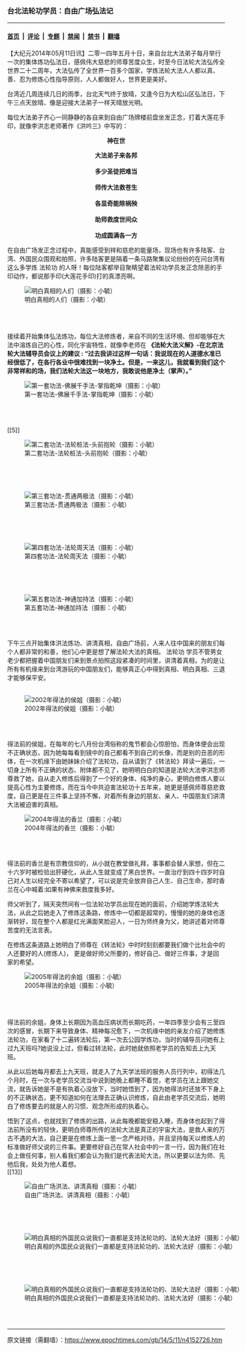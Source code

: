 ### 台北法轮功学员：自由广场弘法记

---

#### [首页](../../../..?n4152726) &nbsp;|&nbsp; [评论](../../../../../epoch-comment?n4152726) &nbsp;|&nbsp; [专题](../../../../../epoch-special?n4152726) &nbsp;|&nbsp; [禁闻](../../../../../epoch-news?n4152726) &nbsp;|&nbsp; [禁书](../../../../../books?n4152726) &nbsp;|&nbsp; [翻墙](https://github.com/gfw-breaker/nogfw/blob/master/README.md?n4152726)


<div class="post_content" id="artbody" itemprop="articleBody">
 <!-- article content begin -->
 <p>
  【大纪元2014年05月11日讯】二零一四年五月十日，来自台北大法弟子每月举行一次的集体炼功弘法日，感佩伟大慈悲的师尊苦度众生，时至今日法轮大法弘传全世界二十二周年，大法弘传了全世界一百多个国家，学炼法轮大法人人都以真、善、忍为修炼心性指导原则，人人都做好人，世界更是美好。
 </p>
 <p>
  台湾近几周连续几日的雨季，台北天气终于放晴，又逢今日为大松山区弘法日，下午三点天放晴、像是迎接大法弟子一样天晴放光明。
 </p>
 <p>
  每位大法弟子齐心一同静静的各自来到自由广场牌楼前盘坐发正念，打着大莲花手印，就像李洪志老师著作《洪吟三》中写的：
  <br/>
  <center>
   <b>
    神在世
   </b>
  </center>
 </p>
 <p>
  <center>
   <b>
    大法弟子来各邦
   </b>
  </center>
  <br/>
  <center>
   <b>
    多少圣徒把难当
   </b>
  </center>
  <br/>
  <center>
   <b>
    师传大法救苍生
   </b>
  </center>
  <br/>
  <center>
   <b>
    各显奇能除祸殃
   </b>
  </center>
  <br/>
  <center>
   <b>
    助师救度世间众
   </b>
  </center>
  <br/>
  <center>
   <b>
    功成圆满各一方
   </b>
  </center>
 </p>
 <p>
  在自由广场发正念过程中，真能感受到祥和慈悲的能量场，现场也有许多陆客、台湾、外国民众围观和拍照，许多陆客更是隔着一条马路聚集议论纷纷的在问台湾有这么多学炼
  <ok href="https://www.epochtimes.com/gb/tag/%E6%B3%95%E8%BD%AE%E5%8A%9F.html">
   法轮功
  </ok>
  的人呀！每位陆客都举目聚睛望着法轮功学员发正念除恶的手印动作，都说那手印(大莲花手印)打的真漂亮啊。
  <br/>
  <figure aria-describedby="caption-attachment-5728302" class="wp-caption aligncenter" id="attachment_5728302" style="width: 600px">
   <ok href=" https://i.epochtimes.com/assets/uploads/2014/05/1405110248251491-600x450.jpg" rel="noreferrer noopener" target="_blank">
    <img alt="明白真相的人们（摄影：小毓）" class="size-large wp-image-5728302" src="https://i.epochtimes.com/assets/uploads/2014/05/1405110248251491-600x450.jpg" title="明白真相的人们（摄影：小毓）"/>
   </ok>
   <br/><figcaption class="wp-caption-text" id="caption-attachment-5728302">
    明白真相的人们（摄影：小毓）
   </figcaption><br/>
  </figure><br/>
  <br/>
  接续着开始集体弘法炼功，每位大法修炼者，来自不同的生活环境、但却能够在大法中溶炼自己的心性，同化宇宙特性，就像李老师在
  <b>
   《法轮大法义解》-在北京法轮大法辅导员会议上的建议 : “过去我讲过这样一句话：我说现在的人道德水准已经很低了，在各行各业中很难找到一块净土。但是，一来这儿，我就看到我们这个非常祥和的场，我们法轮大法这一块地方，我敢说他是净土（掌声）。”
  </b>
  <br/>
  <figure aria-describedby="caption-attachment-5728309" class="wp-caption aligncenter" id="attachment_5728309" style="width: 600px">
   <ok href=" https://i.epochtimes.com/assets/uploads/2014/05/1405110250271491-600x450.jpg" rel="noreferrer noopener" target="_blank">
    <img alt="第一套功法-佛展千手法-掌指乾坤（摄影：小毓）" class="size-large wp-image-5728309" src="https://i.epochtimes.com/assets/uploads/2014/05/1405110250271491-600x450.jpg" title="第一套功法-佛展千手法-掌指乾坤（摄影：小毓）"/>
   </ok>
   <br/><figcaption class="wp-caption-text" id="caption-attachment-5728309">
    第一套功法-佛展千手法-掌指乾坤（摄影：小毓）
   </figcaption><br/>
  </figure><br/>
  <br/>
  [[5]]
  <br/>
  <figure aria-describedby="caption-attachment-5728319" class="wp-caption aligncenter" id="attachment_5728319" style="width: 600px">
   <ok href=" https://i.epochtimes.com/assets/uploads/2014/05/1405110252141491-600x800.jpg" rel="noreferrer noopener" target="_blank">
    <img alt="第二套功法-法轮桩法-头前抱轮（摄影：小毓）" class="size-large wp-image-5728319" src="https://i.epochtimes.com/assets/uploads/2014/05/1405110252141491-600x800.jpg" title="第二套功法-法轮桩法-头前抱轮（摄影：小毓）"/>
   </ok>
   <br/><figcaption class="wp-caption-text" id="caption-attachment-5728319">
    第二套功法-法轮桩法-头前抱轮（摄影：小毓）
   </figcaption><br/>
  </figure><br/>
  <br/>
  <figure aria-describedby="caption-attachment-5728326" class="wp-caption aligncenter" id="attachment_5728326" style="width: 600px">
   <ok href=" https://i.epochtimes.com/assets/uploads/2014/05/1405110252541491-600x450.jpg" rel="noreferrer noopener" target="_blank">
    <img alt="第三套功法-贯通两极法（摄影：小毓）" class="size-large wp-image-5728326" src="https://i.epochtimes.com/assets/uploads/2014/05/1405110252541491-600x450.jpg" title="第三套功法-贯通两极法（摄影：小毓）"/>
   </ok>
   <br/><figcaption class="wp-caption-text" id="caption-attachment-5728326">
    第三套功法-贯通两极法（摄影：小毓）
   </figcaption><br/>
  </figure><br/>
  <br/>
  <figure aria-describedby="caption-attachment-5728334" class="wp-caption aligncenter" id="attachment_5728334" style="width: 600px">
   <ok href=" https://i.epochtimes.com/assets/uploads/2014/05/1405110254151491-600x800.jpg" rel="noreferrer noopener" target="_blank">
    <img alt="第四套功法-法轮周天法（摄影：小毓）" class="size-large wp-image-5728334" src="https://i.epochtimes.com/assets/uploads/2014/05/1405110254151491-600x800.jpg" title="第四套功法-法轮周天法（摄影：小毓）"/>
   </ok>
   <br/><figcaption class="wp-caption-text" id="caption-attachment-5728334">
    第四套功法-法轮周天法（摄影：小毓）
   </figcaption><br/>
  </figure><br/>
  <br/>
  <figure aria-describedby="caption-attachment-5728340" class="wp-caption aligncenter" id="attachment_5728340" style="width: 600px">
   <ok href=" https://i.epochtimes.com/assets/uploads/2014/05/1405110255021491-600x450.jpg" rel="noreferrer noopener" target="_blank">
    <img alt="第五套功法-神通加持法（摄影：小毓）" class="size-large wp-image-5728340" src="https://i.epochtimes.com/assets/uploads/2014/05/1405110255021491-600x450.jpg" title="第五套功法-神通加持法（摄影：小毓）"/>
   </ok>
   <br/><figcaption class="wp-caption-text" id="caption-attachment-5728340">
    第五套功法-神通加持法（摄影：小毓）
   </figcaption><br/>
  </figure><br/>
 </p>
 <p>
  下午三点开始集体洪法炼功、讲清真相，自由广场前，人来人往中国来的朋友们每个人都非常的和善，他们心中更是想了解法轮大法的真相。
  <ok href="https://www.epochtimes.com/gb/tag/%E6%B3%95%E8%BD%AE%E5%8A%9F.html">
   法轮功
  </ok>
  学员不管男女老少都把握着中国朋友们来到景点拍照这段紧凑的时间里，讲清着真相，为的是让所有有机缘来到台湾游玩的中国朋友们，能够真正心中得到真相、明白真相、三退才能够保平安。
  <br/>
  <br/>
  <figure aria-describedby="caption-attachment-5728349" class="wp-caption aligncenter" id="attachment_5728349" style="width: 600px">
   <ok href=" https://i.epochtimes.com/assets/uploads/2014/05/1405110255471491-600x800.jpg" rel="noreferrer noopener" target="_blank">
    <img alt="2002年得法的侯姐（摄影：小毓）" class="size-large wp-image-5728349" src="https://i.epochtimes.com/assets/uploads/2014/05/1405110255471491-600x800.jpg" title="2002年得法的侯姐（摄影：小毓）"/>
   </ok>
   <br/><figcaption class="wp-caption-text" id="caption-attachment-5728349">
    2002年得法的侯姐（摄影：小毓）
   </figcaption><br/>
  </figure><br/>
 </p>
 <p>
  得法前的侯姐，在每年的七八月份台湾俗称的鬼节都会心惊胆怕，而身体便会出现不正确状态，因为她每每看到镜中的自己都看不到自己的长像，而是别的丑恶的形体，在一次机缘下由她妹妹介绍了法轮功，自从请到了《转法轮》拜读一遍后，一切身上所有不正确的状态、附体都不见了，她明明白白的知道是法轮大法李洪志师尊救了她，自从走入修炼后得到了一个好的身体、纯净的身心，更明白修炼人要以提高心性为主要修炼，而在当今中共迫害法轮功十五年来，她更是感佩师尊慈悲救度，自己更是在三件事上坚持不懈，对着所有身边的朋友、亲人、中国朋友们讲清大法被迫害的真相。
  <br/>
  <figure aria-describedby="caption-attachment-5728356" class="wp-caption aligncenter" id="attachment_5728356" style="width: 600px">
   <ok href=" https://i.epochtimes.com/assets/uploads/2014/05/1405110256561491-600x800.jpg" rel="noreferrer noopener" target="_blank">
    <img alt="2004年得法的香兰（摄影：小毓）" class="size-large wp-image-5728356" src="https://i.epochtimes.com/assets/uploads/2014/05/1405110256561491-600x800.jpg" title="2004年得法的香兰（摄影：小毓）"/>
   </ok>
   <br/><figcaption class="wp-caption-text" id="caption-attachment-5728356">
    2004年得法的香兰（摄影：小毓）
   </figcaption><br/>
  </figure><br/>
 </p>
 <p>
  得法前的香兰是有宗教信仰的，从小就在教堂做礼拜，事事都会替人家想，但在二十六岁时被检验出肝硬化，从此人生就变成了黑白世界。一直治疗到四十四岁时自己对人生以经完全不寄以希望了，可以说是完全放弃自己人生、自己生命，那时香兰在心中喊着:如果有神佛来救度我多好。
 </p>
 <p>
  师父听到了，隔天突然间有一位法轮功学员出现在她的面前，介绍她学炼法轮大法，从此之后她走入了修炼这条路，修炼中一切都是超常的，慢慢的她的身体也逐渐转好，现在整个人都是红光满面笑脸迎人，一日为师终身为父，她讲述着对师尊苦度的无法言表。
 </p>
 <p>
  在修炼这条道路上她明白了师尊在《转法轮》中时时刻刻都要我们做个比社会中的人还要好的人(修炼人)， 更是做好师父所要的，修好自己、做好三件事，才是回家的希望。
  <br/>
  <figure aria-describedby="caption-attachment-5728363" class="wp-caption aligncenter" id="attachment_5728363" style="width: 600px">
   <ok href=" https://i.epochtimes.com/assets/uploads/2014/05/1405110257521491-600x800.jpg" rel="noreferrer noopener" target="_blank">
    <img alt="2005年得法的余姐（摄影：小毓）" class="size-large wp-image-5728363" src="https://i.epochtimes.com/assets/uploads/2014/05/1405110257521491-600x800.jpg" title="2005年得法的余姐（摄影：小毓）"/>
   </ok>
   <br/><figcaption class="wp-caption-text" id="caption-attachment-5728363">
    2005年得法的余姐（摄影：小毓）
   </figcaption><br/>
  </figure><br/>
  <br/>
  得法前的余姐，身体上长期因为高血压病状而长期吃药，一年四季至少会有三至四次的感冒，长期下来导致身体、精神每况愈下，一次机缘中她的亲友介绍了她修炼法轮功，在家看了十二遍转法轮后，第一次去公园学炼功，当时的辅导员问她有上过九天班吗?她说没上过，但看过转法轮，此时她就依照老学员的告知去上九天班。
 </p>
 <p>
  从此以后她每月都去上九天班，就走入了九天学法班的服务人员行列中，初得法几个月时，在一次与老学员交流当中说到她晚上都睡不着觉，老学员在法上跟她交流，就告诉她是不是有执着心没放下，当时她悟到了，因为她得法时还放不下身上的不正确状态，更不知道如何在法理去正确认识修炼，自此由老学员交流后，她明白了修炼要去的就是人的习惯、观念所形成的执着心。
 </p>
 <p>
  悟到了这点，也就找到了修炼的出路，从此每晚都能安稳入睡，而身体也起到了得法前所没有的轻快，更明白师尊所传的法轮大法是真正的宇宙大法，是救人来的万古不遇的大法，自己更是在修炼上面一思一念严格对待，并且坚持每天以修炼人的标准做好师父说的三件事。更要修好自己在常人社会中的一言一行，因为我们在社会上做任何事，别人看我们都会认为我们是代表法轮大法，所以更要以法为师、先他后我，处处为他人着想。
  <br/>
  [[13]]
  <br/>
  <figure aria-describedby="caption-attachment-5728369" class="wp-caption aligncenter" id="attachment_5728369" style="width: 600px">
   <ok href=" https://i.epochtimes.com/assets/uploads/2014/05/1405110259441491-600x800.jpg" rel="noreferrer noopener" target="_blank">
    <img alt="自由广场洪法、讲清真相（摄影：小毓）" class="size-large wp-image-5728369" src="https://i.epochtimes.com/assets/uploads/2014/05/1405110259441491-600x800.jpg" title="自由广场洪法、讲清真相（摄影：小毓）"/>
   </ok>
   <br/><figcaption class="wp-caption-text" id="caption-attachment-5728369">
    自由广场洪法、讲清真相（摄影：小毓）
   </figcaption><br/>
  </figure><br/>
  <br/>
  <figure aria-describedby="caption-attachment-5728380" class="wp-caption aligncenter" id="attachment_5728380" style="width: 600px">
   <ok href=" https://i.epochtimes.com/assets/uploads/2014/05/1405110300511491-600x450.jpg" rel="noreferrer noopener" target="_blank">
    <img alt="明白真相的外国民众说我们一直都是支持法轮功的、法轮大法好（摄影：小毓）" class="size-large wp-image-5728380" src="https://i.epochtimes.com/assets/uploads/2014/05/1405110300511491-600x450.jpg" title="明白真相的外国民众说我们一直都是支持法轮功的、法轮大法好（摄影：小毓）"/>
   </ok>
   <br/><figcaption class="wp-caption-text" id="caption-attachment-5728380">
    明白真相的外国民众说我们一直都是支持法轮功的、法轮大法好（摄影：小毓）
   </figcaption><br/>
  </figure><br/>
  <br/>
  <figure aria-describedby="caption-attachment-5728388" class="wp-caption aligncenter" id="attachment_5728388" style="width: 600px">
   <ok href=" https://i.epochtimes.com/assets/uploads/2014/05/1405110301411491-600x450.jpg" rel="noreferrer noopener" target="_blank">
    <img alt="明白真相的外国民众说我们一直都是支持法轮功的、法轮大法好（摄影：小毓）" class="size-large wp-image-5728388" src="https://i.epochtimes.com/assets/uploads/2014/05/1405110301411491-600x450.jpg" title="明白真相的外国民众说我们一直都是支持法轮功的、法轮大法好（摄影：小毓）"/>
   </ok>
   <br/><figcaption class="wp-caption-text" id="caption-attachment-5728388">
    明白真相的外国民众说我们一直都是支持法轮功的、法轮大法好（摄影：小毓）
   </figcaption><br/>
  </figure><br/>
 </p>
 <!-- article content end -->
 <div id="below_article_ad">
 </div>
</div>


---

原文链接（需翻墙）：https://www.epochtimes.com/gb/14/5/11/n4152726.htm